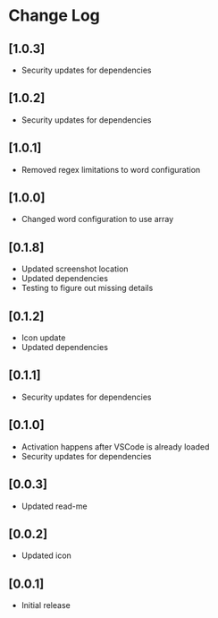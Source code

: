 # Change Log

## [1.0.3]

- Security updates for dependencies

## [1.0.2]

- Security updates for dependencies

## [1.0.1]

- Removed regex limitations to word configuration

## [1.0.0]

- Changed word configuration to use array

## [0.1.8]

- Updated screenshot location
- Updated dependencies
- Testing to figure out missing details

## [0.1.2]

- Icon update
- Updated dependencies

## [0.1.1]

- Security updates for dependencies

## [0.1.0]

- Activation happens after VSCode is already loaded
- Security updates for dependencies

## [0.0.3]

- Updated read-me

## [0.0.2]

- Updated icon

## [0.0.1]

- Initial release
